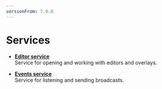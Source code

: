 ```yaml
---
versionFrom: 7.0.0
---
```


# Services

- [**Editor service**](editorService/)  
  Service for opening and working with editors and overlays.

- [**Events service**](eventsService/)  
  Service for listening and sending broadcasts.
